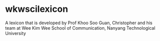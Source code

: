 # wkwscilexicon
A lexicon that is developed by Prof Khoo Soo Guan, Christopher and his team at Wee Kim Wee School of Communication, Nanyang Technological University
